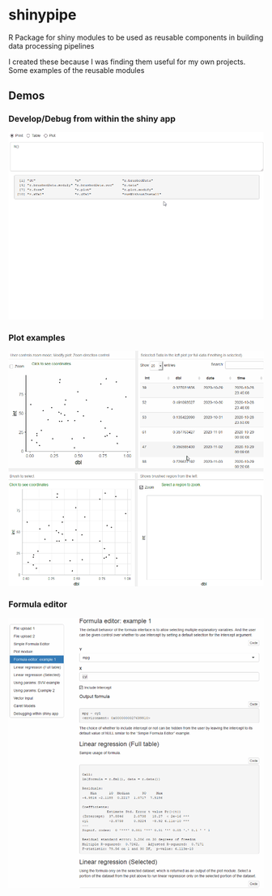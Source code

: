 # shinypipe
R Package for shiny modules to be used as reusable components in building data processing pipelines

I created these because I was finding them useful for my own projects. Some examples of the reusable modules

## Demos

### Develop/Debug from within the shiny app
![debug](images/debug.gif)

### Plot examples
![plot1](images/plot1.gif)
![plot2](images/plot2.gif)

### Formula editor
![formula](images/formula.gif)
